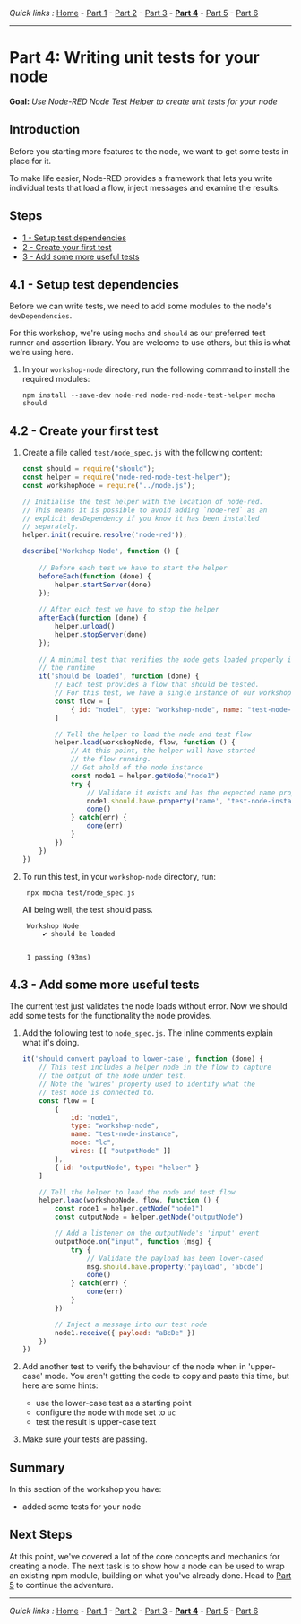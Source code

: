 *Quick links :*
[Home](/README.md) - [Part 1](../part1/README.md) - [Part 2](../part2/README.md) - [Part 3](../part3/README.md) - [**Part 4**](../part4/README.md) - [Part 5](../part5/README.md) - [Part 6](../part6/README.md)
***

# Part 4: Writing unit tests for your node

**Goal:** *Use Node-RED Node Test Helper to create unit tests for your node*

## Introduction

Before you starting more features to the node, we want to get some tests in
place for it.

To make life easier, Node-RED provides a framework that lets you write
individual tests that load a flow, inject messages and examine the results.


## Steps

 - [1 - Setup test dependencies](#41---setup-test-dependencies)
 - [2 - Create your first test](#42---create-your-first-test)
 - [3 - Add some more useful tests](#43---add-some-more-useful-tests)

## 4.1 - Setup test dependencies

Before we can write tests, we need to add some modules to the node's `devDependencies`.

For this workshop, we're using `mocha` and `should` as our preferred test runner
and assertion library. You are welcome to use others, but this is what we're
using here.

1. In your `workshop-node` directory, run the following command to install the required
   modules:

   ```
   npm install --save-dev node-red node-red-node-test-helper mocha should
   ```

## 4.2 - Create your first test

1. Create a file called `test/node_spec.js` with the following content:


    ```javascript
    const should = require("should");
    const helper = require("node-red-node-test-helper");
    const workshopNode = require("../node.js");

    // Initialise the test helper with the location of node-red.
    // This means it is possible to avoid adding `node-red` as an
    // explicit devDependency if you know it has been installed
    // separately.
    helper.init(require.resolve('node-red'));

    describe('Workshop Node', function () {
        
        // Before each test we have to start the helper
        beforeEach(function (done) {
            helper.startServer(done)
        });
        
        // After each test we have to stop the helper
        afterEach(function (done) {
            helper.unload()
            helper.stopServer(done)
        });
        
        // A minimal test that verifies the node gets loaded properly into
        // the runtime
        it('should be loaded', function (done) {
            // Each test provides a flow that should be tested.
            // For this test, we have a single instance of our workshop-node
            const flow = [
                { id: "node1", type: "workshop-node", name: "test-node-instance", mode: "lc" }
            ]

            // Tell the helper to load the node and test flow
            helper.load(workshopNode, flow, function () {
                // At this point, the helper will have started
                // the flow running.
                // Get ahold of the node instance
                const node1 = helper.getNode("node1")
                try {
                    // Validate it exists and has the expected name property
                    node1.should.have.property('name', 'test-node-instance')
                    done()
                } catch(err) {
                    done(err)
                }
            })
        })
    })
    ```

2. To run this test, in your `workshop-node` directory, run:

        npx mocha test/node_spec.js

   All being well, the test should pass.
   ```
    Workshop Node
        ✔ should be loaded


    1 passing (93ms)
    ```

## 4.3 - Add some more useful tests

The current test just validates the node loads without error. Now we should add
some tests for the functionality the node provides.

1. Add the following test to `node_spec.js`. The inline comments explain what
   it's doing.

    ```javascript
    it('should convert payload to lower-case', function (done) {
        // This test includes a helper node in the flow to capture
        // the output of the node under test.
        // Note the 'wires' property used to identify what the
        // test node is connected to.
        const flow = [
            {
                id: "node1",
                type: "workshop-node",
                name: "test-node-instance",
                mode: "lc",
                wires: [[ "outputNode" ]]
            },
            { id: "outputNode", type: "helper" }
        ]

        // Tell the helper to load the node and test flow
        helper.load(workshopNode, flow, function () {
            const node1 = helper.getNode("node1")
            const outputNode = helper.getNode("outputNode")

            // Add a listener on the outputNode's 'input' event
            outputNode.on("input", function (msg) {
                try {
                    // Validate the payload has been lower-cased
                    msg.should.have.property('payload', 'abcde')
                    done()
                } catch(err) {
                    done(err)
                }
            })

            // Inject a message into our test node
            node1.receive({ payload: "aBcDe" })
        })
    })
    ```

2. Add another test to verify the behaviour of the node when in 'upper-case' mode. You aren't getting the code to copy and paste this time, but here are some hints:
    - use the lower-case test as a starting point
    - configure the node with `mode` set to `uc`
    - test the result is upper-case text

3. Make sure your tests are passing.

## Summary

In this section of the workshop you have:

 - added some tests for your node


## Next Steps

At this point, we've covered a lot of the core concepts and mechanics for creating
a node. The next task is to show how a node can be used to wrap an existing npm
module, building on what you've already done. Head to [Part 5](../part4/README.md)
to continue the adventure.

***
*Quick links :*
[Home](/README.md) - [Part 1](../part1/README.md) - [Part 2](../part2/README.md) - [Part 3](../part3/README.md) - [**Part 4**](../part4/README.md) - [Part 5](../part5/README.md) - [Part 6](../part6/README.md)